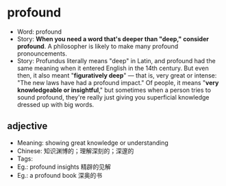 # profound

- Word: profound
- Story: **When you need a word that's deeper than "deep," consider profound**. A philosopher is likely to make many profound pronouncements.
- Story: Profundus literally means "deep" in Latin, and profound had the same meaning when it entered English in the 14th century. But even then, it also meant "**figuratively deep**" — that is, very great or intense: "The new laws have had a profound impact." Of people, it means "**very knowledgeable or insightful**," but sometimes when a person tries to sound profound, they're really just giving you superficial knowledge dressed up with big words.

## adjective

- Meaning: showing great knowledge or understanding
- Chinese: 知识渊博的；理解深刻的；深邃的
- Tags: 
- Eg.: profound insights 精辟的见解
- Eg.: a profound book 深奥的书

